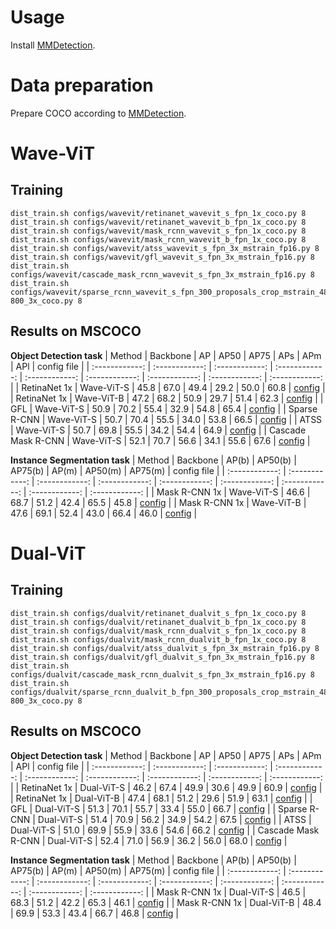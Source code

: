 # Usage
Install [MMDetection](https://github.com/open-mmlab/mmdetection).

# Data preparation
Prepare COCO according to [MMDetection](https://github.com/open-mmlab/mmdetection/blob/master/docs/en/1_exist_data_model.md).

# Wave-ViT
## Training
```
dist_train.sh configs/wavevit/retinanet_wavevit_s_fpn_1x_coco.py 8
dist_train.sh configs/wavevit/retinanet_wavevit_b_fpn_1x_coco.py 8
dist_train.sh configs/wavevit/mask_rcnn_wavevit_s_fpn_1x_coco.py 8
dist_train.sh configs/wavevit/mask_rcnn_wavevit_b_fpn_1x_coco.py 8
dist_train.sh configs/wavevit/atss_wavevit_s_fpn_3x_mstrain_fp16.py 8
dist_train.sh configs/wavevit/gfl_wavevit_s_fpn_3x_mstrain_fp16.py 8
dist_train.sh configs/wavevit/cascade_mask_rcnn_wavevit_s_fpn_3x_mstrain_fp16.py 8
dist_train.sh configs/wavevit/sparse_rcnn_wavevit_s_fpn_300_proposals_crop_mstrain_480-800_3x_coco.py 8
```

## Results on MSCOCO
**Object Detection task**
| Method | Backbone  |  AP  | AP50   |  AP75 | APs  | APm  | APl  | config file | 
| :------------: | :------------: | :------------: | :------------: | :------------: | :------------: | :------------: | :------------: |  :------------: |
| RetinaNet 1x       | Wave-ViT-S | 45.8 | 67.0 | 49.4 | 29.2 | 50.0 | 60.8 | [config](configs/wavevit/retinanet_wavevit_s_fpn_1x_coco.py) |
| RetinaNet 1x       | Wave-ViT-B | 47.2 | 68.2 | 50.9 | 29.7 | 51.4 | 62.3 | [config](configs/wavevit/retinanet_wavevit_b_fpn_1x_coco.py) |
| GFL                | Wave-ViT-S | 50.9 | 70.2 | 55.4 | 32.9 | 54.8 | 65.4 | [config](configs/wavevit/gfl_wavevit_s_fpn_3x_mstrain_fp16.py) |
| Sparse R-CNN       | Wave-ViT-S | 50.7 | 70.4 | 55.5 | 34.0 | 53.8 | 66.5 | [config](configs/wavevit/sparse_rcnn_wavevit_s_fpn_300_proposals_crop_mstrain_480-800_3x_coco.py) |
| ATSS               | Wave-ViT-S | 50.7 | 69.8 | 55.5 | 34.2 | 54.4 | 64.9 | [config](configs/wavevit/atss_wavevit_s_fpn_3x_mstrain_fp16.py) |
| Cascade Mask R-CNN | Wave-ViT-S | 52.1 | 70.7 | 56.6 | 34.1 | 55.6 | 67.6 | [config](configs/wavevit/cascade_mask_rcnn_wavevit_s_fpn_3x_mstrain_fp16.py) |

**Instance Segmentation task**
| Method |  Backbone  |  AP(b)  | AP50(b)   |  AP75(b) | AP(m)  | AP50(m)  | AP75(m)  | config file |
| :------------: | :------------: | :------------: | :------------: | :------------: | :------------: | :------------: | :------------: |  :------------: |
| Mask R-CNN 1x |  Wave-ViT-S | 46.6 | 68.7 | 51.2 | 42.4 | 65.5 | 45.8 | [config](configs/wavevit/mask_rcnn_wavevit_s_fpn_1x_coco.py) |
| Mask R-CNN 1x |  Wave-ViT-B | 47.6 | 69.1 | 52.4 | 43.0 | 66.4 | 46.0 | [config](configs/wavevit/mask_rcnn_wavevit_b_fpn_1x_coco.py) |

# Dual-ViT
## Training
```
dist_train.sh configs/dualvit/retinanet_dualvit_s_fpn_1x_coco.py 8
dist_train.sh configs/dualvit/retinanet_dualvit_b_fpn_1x_coco.py 8
dist_train.sh configs/dualvit/mask_rcnn_dualvit_s_fpn_1x_coco.py 8
dist_train.sh configs/dualvit/mask_rcnn_dualvit_b_fpn_1x_coco.py 8
dist_train.sh configs/dualvit/atss_dualvit_s_fpn_3x_mstrain_fp16.py 8
dist_train.sh configs/dualvit/gfl_dualvit_s_fpn_3x_mstrain_fp16.py 8
dist_train.sh configs/dualvit/cascade_mask_rcnn_dualvit_s_fpn_3x_mstrain_fp16.py 8
dist_train.sh configs/dualvit/sparse_rcnn_dualvit_b_fpn_300_proposals_crop_mstrain_480-800_3x_coco.py 8
```

## Results on MSCOCO
**Object Detection task**
| Method | Backbone  |  AP  | AP50   |  AP75 | APs  | APm  | APl  | config file | 
| :------------: | :------------: | :------------: | :------------: | :------------: | :------------: | :------------: | :------------: |  :------------: |
| RetinaNet 1x       | Dual-ViT-S | 46.2 | 67.4 | 49.9 | 30.6 | 49.9 | 60.9 | [config](configs/dualvit/retinanet_dualvit_s_fpn_1x_coco.py) |
| RetinaNet 1x       | Dual-ViT-B | 47.4 | 68.1 | 51.2 | 29.6 | 51.9 | 63.1 | [config](configs/dualvit/retinanet_dualvit_b_fpn_1x_coco.py) |
| GFL                | Dual-ViT-S | 51.3 | 70.1 | 55.7 | 33.4 | 55.0 | 66.7 | [config](configs/dualvit/gfl_dualvit_s_fpn_3x_mstrain_fp16.py) |
| Sparse R-CNN       | Dual-ViT-S | 51.4 | 70.9 | 56.2 | 34.9 | 54.2 | 67.5 | [config](configs/dualvit/sparse_rcnn_dualvit_b_fpn_300_proposals_crop_mstrain_480-800_3x_coco.py) |
| ATSS               | Dual-ViT-S | 51.0 | 69.9 | 55.9 | 33.6 | 54.6 | 66.2 | [config](configs/dualvit/atss_dualvit_s_fpn_3x_mstrain_fp16.py) |
| Cascade Mask R-CNN | Dual-ViT-S | 52.4 | 71.0 | 56.9 | 36.2 | 56.0 | 68.0 | [config](configs/dualvit/cascade_mask_rcnn_dualvit_s_fpn_3x_mstrain_fp16.py) |

**Instance Segmentation task**
| Method |  Backbone  |  AP(b)  | AP50(b)   |  AP75(b) | AP(m)  | AP50(m)  | AP75(m)  | config file |
| :------------: | :------------: | :------------: | :------------: | :------------: | :------------: | :------------: | :------------: |  :------------: |
| Mask R-CNN 1x |  Dual-ViT-S | 46.5 | 68.3 | 51.2 | 42.2 | 65.3 | 46.1 | [config](configs/dualvit/mask_rcnn_dualvit_s_fpn_1x_coco.py) |
| Mask R-CNN 1x |  Dual-ViT-B | 48.4 | 69.9 | 53.3 | 43.4 | 66.7 | 46.8 | [config](configs/dualvit/mask_rcnn_dualvit_b_fpn_1x_coco.py) |
